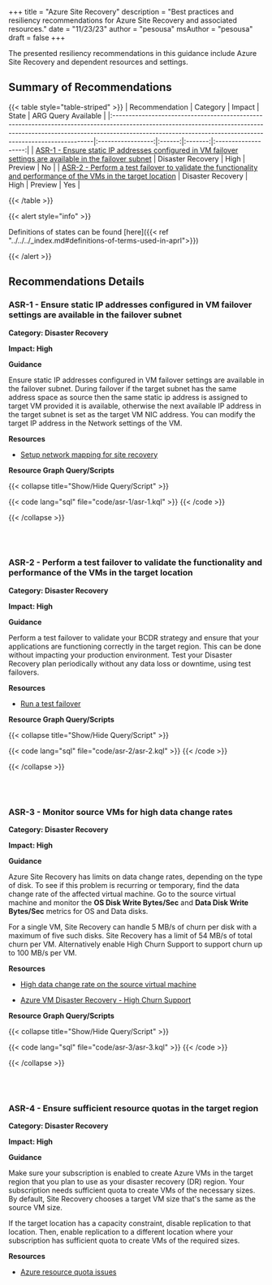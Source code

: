 +++
title = "Azure Site Recovery"
description = "Best practices and resiliency recommendations for Azure Site Recovery and associated resources."
date = "11/23/23"
author = "pesousa"
msAuthor = "pesousa"
draft = false
+++

The presented resiliency recommendations in this guidance include Azure Site Recovery and dependent resources and settings.

## Summary of Recommendations

{{< table style="table-striped" >}}
| Recommendation                                                                                                                                                                                                                      |     Category      | Impact |  State  | ARG Query Available |
|:------------------------------------------------------------------------------------------------------------------------------------------------------------------------------------------------------------------------------------|:-----------------:|:------:|:-------:|:-------------------:|
| [ASR-1 - Ensure static IP addresses configured in VM failover settings are available in the failover subnet](#asr-1---ensure-static-ip-addresses-configured-in-vm-failover-settings-are-available-in-the-failover-subnet)           | Disaster Recovery |  High  | Preview |         No          |
| [ASR-2 - Perform a test failover to validate the functionality and performance of the VMs in the target location](#asr-2---perform-a-test-failover-to-validate-the-functionality-and-performance-of-the-vms-in-the-target-location) | Disaster Recovery |  High  | Preview |         Yes         |

{{< /table >}}

{{< alert style="info" >}}

Definitions of states can be found [here]({{< ref "../../../_index.md#definitions-of-terms-used-in-aprl">}})

{{< /alert >}}

## Recommendations Details

### ASR-1 - Ensure static IP addresses configured in VM failover settings are available in the failover subnet

**Category: Disaster Recovery**

**Impact: High**

**Guidance**

Ensure static IP addresses configured in VM failover settings are available in the failover subnet. During failover if the target subnet has the same address space as source then the same static ip address is assigned to target VM provided it is available, otherwise the next available IP address in the target subnet is set as the target VM NIC address. You can modify the target IP address in the Network settings of the VM.

**Resources**

- [Setup network mapping for site recovery](https://learn.microsoft.com/en-us/azure/site-recovery/azure-to-azure-network-mapping#set-up-ip-addressing-for-target-vms)

**Resource Graph Query/Scripts**

{{< collapse title="Show/Hide Query/Script" >}}

{{< code lang="sql" file="code/asr-1/asr-1.kql" >}} {{< /code >}}

{{< /collapse >}}

<br><br>

### ASR-2 - Perform a test failover to validate the functionality and performance of the VMs in the target location

**Category: Disaster Recovery**

**Impact: High**

**Guidance**

Perform a test failover to validate your BCDR strategy and ensure that your applications are functioning correctly in the target region. This can be done without impacting your production environment.
Test your Disaster Recovery plan periodically without any data loss or downtime, using test failovers.

**Resources**

- [Run a test failover](https://learn.microsoft.com/en-us/azure/site-recovery/azure-to-azure-tutorial-dr-drill#run-a-test-failover)

**Resource Graph Query/Scripts**

{{< collapse title="Show/Hide Query/Script" >}}

{{< code lang="sql" file="code/asr-2/asr-2.kql" >}} {{< /code >}}

{{< /collapse >}}

<br><br>

### ASR-3 - Monitor source VMs for high data change rates

**Category: Disaster Recovery**

**Impact: High**

**Guidance**

Azure Site Recovery has limits on data change rates, depending on the type of disk. To see if this problem is recurring or temporary, find the data change rate of the affected virtual machine. Go to the source virtual machine and monitor the **OS Disk Write Bytes/Sec** and **Data Disk Write Bytes/Sec** metrics for OS and Data disks.

For a single VM, Site Recovery can handle 5 MB/s of churn per disk with a maximum of five such disks. Site Recovery has a limit of 54 MB/s of total churn per VM. Alternatively enable High Churn Support to support churn up to 100 MB/s per VM.

**Resources**

- [High data change rate on the source virtual machine](https://learn.microsoft.com/en-us/azure/site-recovery/azure-to-azure-troubleshoot-replication#high-data-change-rate-on-the-source-virtual-machine)

- [Azure VM Disaster Recovery - High Churn Support](https://learn.microsoft.com/en-us/azure/site-recovery/concepts-azure-to-azure-high-churn-support)

**Resource Graph Query/Scripts**

{{< collapse title="Show/Hide Query/Script" >}}

{{< code lang="sql" file="code/asr-3/asr-3.kql" >}} {{< /code >}}

{{< /collapse >}}

<br><br>

### ASR-4 - Ensure sufficient resource quotas in the target region

**Category: Disaster Recovery**

**Impact: High**

**Guidance**

Make sure your subscription is enabled to create Azure VMs in the target region that you plan to use as your disaster recovery (DR) region. Your subscription needs sufficient quota to create VMs of the necessary sizes. By default, Site Recovery chooses a target VM size that's the same as the source VM size.

If the target location has a capacity constraint, disable replication to that location. Then, enable replication to a different location where your subscription has sufficient quota to create VMs of the required sizes.

**Resources**

- [Azure resource quota issues](https://learn.microsoft.com/en-us/azure/site-recovery/azure-to-azure-troubleshoot-errors#azure-resource-quota-issues-error-code-150097)

<br><br>
